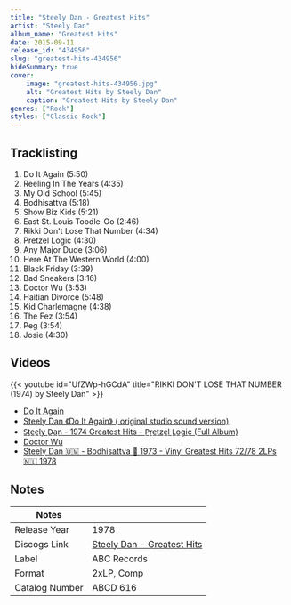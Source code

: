 ```yaml
---
title: "Steely Dan - Greatest Hits"
artist: "Steely Dan"
album_name: "Greatest Hits"
date: 2015-09-11
release_id: "434956"
slug: "greatest-hits-434956"
hideSummary: true
cover:
    image: "greatest-hits-434956.jpg"
    alt: "Greatest Hits by Steely Dan"
    caption: "Greatest Hits by Steely Dan"
genres: ["Rock"]
styles: ["Classic Rock"]
---
```


## Tracklisting
1. Do It Again (5:50)
2. Reeling In The Years (4:35)
3. My Old School (5:45)
4. Bodhisattva (5:18)
5. Show Biz Kids (5:21)
6. East St. Louis Toodle-Oo (2:46)
7. Rikki Don't Lose That Number (4:34)
8. Pretzel Logic (4:30)
9. Any Major Dude (3:06)
10. Here At The Western World (4:00)
11. Black Friday (3:39)
12. Bad Sneakers (3:16)
13. Doctor Wu (3:53)
14. Haitian Divorce (5:48)
15. Kid Charlemagne (4:38)
16. The Fez (3:54)
17. Peg (3:54)
18. Josie (4:30)

## Videos
{{< youtube id="UfZWp-hGCdA" title="RIKKI DON'T LOSE THAT NUMBER (1974) by Steely Dan" >}}
- [Do It Again](https://www.youtube.com/watch?v=jmdiKePVUy8)
- [Steely Dan 《Do It Again》 ( original studio sound version)](https://www.youtube.com/watch?v=tgYuLsudaJQ)
- [S̲te̲e̲ly D̲a̲n - 1974 Greatest Hits - P̲re̲tze̲l L̲o̲gi̲c (Full Album)](https://www.youtube.com/watch?v=OJ8ZUVP4YD8)
- [Doctor Wu](https://www.youtube.com/watch?v=ImtdntJQfSs)
- [Steely Dan 🇺🇲 - Bodhisattva 🙏 1973 - Vinyl Greatest Hits 72/78 2LPs 🇳🇱 1978](https://www.youtube.com/watch?v=jEB9pAG0i84)


## Notes

| Notes          |             |
| ---------------| ----------- |
| Release Year   | 1978 |
| Discogs Link   | [Steely Dan - Greatest Hits](https://www.discogs.com/release/434956-Steely-Dan-Greatest-Hits) |
| Label          | ABC Records |
| Format         | 2xLP, Comp |
| Catalog Number | ABCD 616 |




